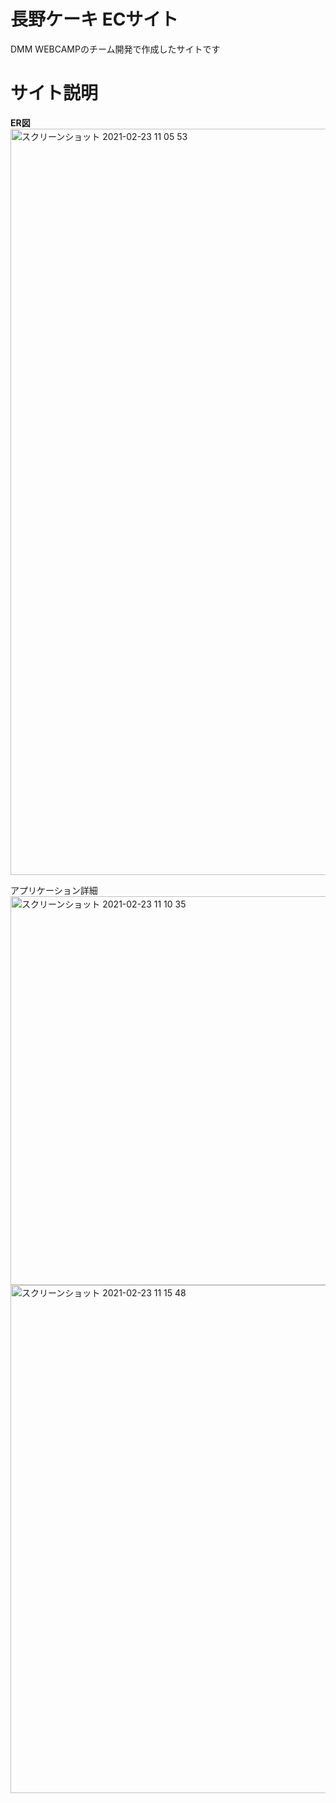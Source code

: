 # 長野ケーキ ECサイト
DMM WEBCAMPのチーム開発で作成したサイトです

# サイト説明
**ER図**
<img width="1194" alt="スクリーンショット 2021-02-23 11 05 53" src="https://user-images.githubusercontent.com/76934756/108793672-6e09a680-75c7-11eb-9179-5f0af1e43604.png">

アプリケーション詳細
<img width="622" alt="スクリーンショット 2021-02-23 11 10 35" src="https://user-images.githubusercontent.com/76934756/108793929-11f35200-75c8-11eb-9fe8-f99416ea8b0b.png">
<img width="813" alt="スクリーンショット 2021-02-23 11 15 48" src="https://user-images.githubusercontent.com/76934756/108794197-acec2c00-75c8-11eb-92d9-a53188b3d3a7.png">
